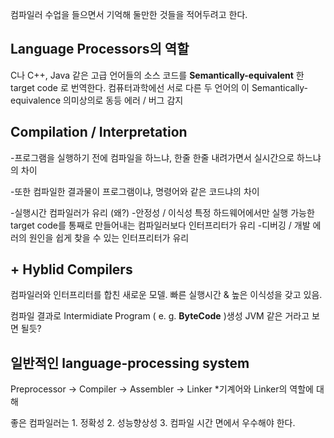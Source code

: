 


컴파일러 수업을 들으면서 기억해 둘만한 것들을 적어두려고 한다.

## Language Processors의 역할

C나 C++, Java 같은 고급 언어들의 소스 코드를
**Semantically-equivalent** 한 target code 로 번역한다. 
컴퓨터과학에선 서로 다른 두 언어의 이 Semantically-equivalence 의미상의로 동등
에러 / 버그 감지

## Compilation  /  Interpretation

 
-프로그램을 실행하기 전에 컴파일을 하느냐, 한줄 한줄 내려가면서 실시간으로 하느냐의 차이

-또한 컴파일한 결과물이 프로그램이냐, 명령어와 같은 코드냐의 차이

-실행시간 
	컴파일러가 유리 (왜?)
-안정성 / 이식성
	특정 하드웨어에서만 실행 가능한 target code를 통째로 만들어내는 컴파일러보다 인터프리터가 유리
-디버깅 / 개발
	에러의 원인을 쉽게 찾을 수 있는 인터프리터가 유리

## + Hyblid Compilers
컴파일러와 인터프리터를 합친 새로운 모델. 빠른 실행시간 & 높은 이식성을 갖고 있음.

컴파일 결과로 Intermidiate Program ( e. g. **ByteCode** )생성
JVM 같은 거라고 보면 될듯?

## 일반적인 language-processing system 

Preprocessor -> Compiler -> Assembler -> Linker
*기계어와 Linker의 역할에 대해

좋은 컴파일러는 1. 정확성 2. 성능향상성 3. 컴파일 시간 면에서 우수해야 한다.

### 






 


	
<!--stackedit_data:
eyJoaXN0b3J5IjpbLTEwMjkzMTU4OTMsMjY4NTE0MTkwLC0xNj
MzMTc3MDE2LC00MDM3ODczODMsLTE0MTY3ODMwNzBdfQ==
-->